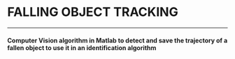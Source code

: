 # FALLING OBJECT TRACKING 

---
#### Computer Vision algorithm in Matlab to detect and save the trajectory of a fallen object to use it in an identification algorithm
